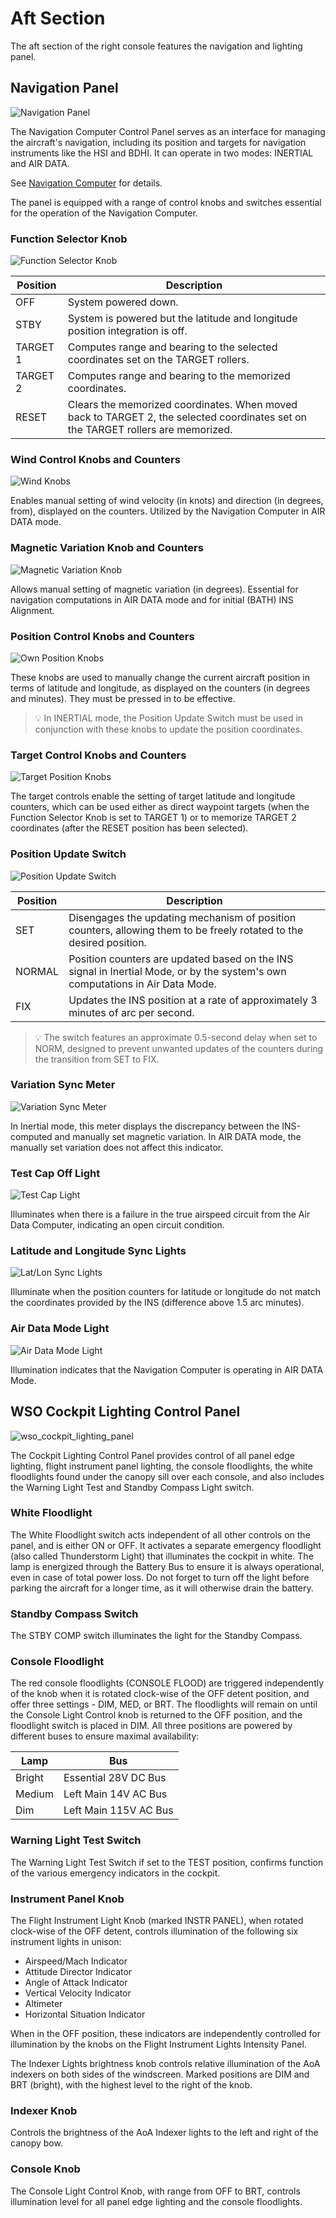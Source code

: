 # Aft Section

The aft section of the right console features the navigation and lighting panel.

## Navigation Panel

![Navigation Panel](../../../img/wso_nav_panel.jpg)

The Navigation Computer Control Panel serves as an interface for managing the aircraft's
navigation, including its position and targets for navigation instruments like the HSI and BDHI.
It can operate in two modes: INERTIAL and AIR DATA.

See [Navigation Computer](../../../systems/nav_com/ins.md#navigation-computer) for details.

The panel is equipped with a range of control knobs and switches essential for the operation
of the Navigation Computer.

### Function Selector Knob

![Function Selector Knob](../../../img/wso_nav_function_knob.jpg)

| Position | Description                                                                                                                      |
| -------- | -------------------------------------------------------------------------------------------------------------------------------- |
| OFF      | System powered down.                                                                                                             |
| STBY     | System is powered but the latitude and longitude position integration is off.                                                    |
| TARGET 1 | Computes range and bearing to the selected coordinates set on the TARGET rollers.                                                |
| TARGET 2 | Computes range and bearing to the memorized coordinates.                                                                         |
| RESET    | Clears the memorized coordinates. When moved back to TARGET 2, the selected coordinates set on the TARGET rollers are memorized. |

### Wind Control Knobs and Counters

![Wind Knobs](../../../img/wso_nav_wind_knobs.jpg)

Enables manual setting of wind velocity (in knots) and direction (in degrees, from), displayed
on the counters. Utilized by the Navigation Computer in AIR DATA mode.

### Magnetic Variation Knob and Counters

![Magnetic Variation Knob](../../../img/wso_nav_mag_var.jpg)

Allows manual setting of magnetic variation (in degrees). Essential for navigation computations
in AIR DATA mode and for initial (BATH) INS Alignment.

### Position Control Knobs and Counters

![Own Position Knobs](../../../img/wso_nav_own_pos_knobs.jpg)

These knobs are used to manually change the current aircraft position in terms of latitude
and longitude, as displayed on the counters (in degrees and minutes). They must be pressed
in to be effective.

> 💡 In INERTIAL mode, the Position Update Switch must be used in conjunction with these knobs
> to update the position coordinates.

### Target Control Knobs and Counters

![Target Position Knobs](../../../img/wso_nav_target_knobs.jpg)

The target controls enable the setting of target latitude and longitude counters, which can be used either
as direct waypoint targets (when the Function Selector Knob is set to TARGET 1) or to memorize
TARGET 2 coordinates (after the RESET position has been selected).

### Position Update Switch

![Position Update Switch](../../../img/wso_nav_pos_update_switch.jpg)

| Position | Description                                                                                                                   |
|----------|-------------------------------------------------------------------------------------------------------------------------------|
| SET      | Disengages the updating mechanism of position counters, allowing them to be freely rotated to the desired position.           |
| NORMAL   | Position counters are updated based on the INS signal in Inertial Mode, or by the system's own computations in Air Data Mode. |
| FIX      | Updates the INS position at a rate of approximately 3 minutes of arc per second.                                              |

> 💡 The switch features an approximate 0.5-second delay when set to NORM, designed to prevent unwanted
> updates of the counters during the transition from SET to FIX.

### Variation Sync Meter

![Variation Sync Meter](../../../img/wso_nav_variation_meter.jpg)

In Inertial mode, this meter displays the discrepancy between the INS-computed and manually set
magnetic variation. In AIR DATA mode, the manually set variation does not affect this indicator.

### Test Cap Off Light

![Test Cap Light](../../../img/wso_nav_test_cap_light.jpg)

Illuminates when there is a failure in the true airspeed circuit from the Air Data Computer,
indicating an open circuit condition.

### Latitude and Longitude Sync Lights

![Lat/Lon Sync Lights](../../../img/wso_nav_lat_lon_sync_light.jpg)

Illuminate when the position counters for latitude or longitude do not match the coordinates
provided by the INS (difference above 1.5 arc minutes).

### Air Data Mode Light

![Air Data Mode Light](../../../img/wso_nav_air_data_mode.jpg)

Illumination indicates that the Navigation Computer is operating in AIR DATA Mode.

## WSO Cockpit Lighting Control Panel

![wso_cockpit_lighting_panel](../../../img/wso_cockpit_lights_aft.jpg)

The Cockpit Lighting Control Panel provides control of all panel edge lighting,
flight instrument panel lighting, the console floodlights, the white floodlights
found under the canopy sill over each console, and also includes the Warning
Light Test and Standby Compass Light switch.

### White Floodlight

The White Floodlight switch acts independent of all other controls on the panel,
and is either ON or OFF. It activates a separate emergency floodlight (also
called Thunderstorm Light) that illuminates the cockpit in white. The lamp is
energized through the Battery Bus to ensure it is always operational, even in
case of total power loss. Do not forget to turn off the light before parking the
aircraft for a longer time, as it will otherwise drain the battery.

### Standby Compass Switch

The STBY COMP switch illuminates the light for the Standby Compass.

### Console Floodlight

The red console floodlights (CONSOLE FLOOD) are triggered independently of the knob
when it is rotated clock-wise of the OFF detent position, and offer three
settings - DIM, MED, or BRT. The floodlights will remain on until the Console
Light Control knob is returned to the OFF position, and the floodlight switch is
placed in DIM. All three positions are powered by different buses to ensure
maximal availability:

| Lamp   | Bus                   |
|--------|-----------------------|
| Bright | Essential 28V DC Bus  |
| Medium | Left Main 14V AC Bus  |
| Dim    | Left Main 115V AC Bus |

### Warning Light Test Switch

The Warning Light Test Switch if set to the TEST position, confirms function of
the various emergency indicators in the cockpit.

### Instrument Panel Knob

The Flight Instrument Light Knob (marked INSTR PANEL), when rotated clock-wise of the OFF
detent, controls illumination of the following six instrument lights
in unison:

- Airspeed/Mach Indicator
- Attitude Director Indicator
- Angle of Attack Indicator
- Vertical Velocity Indicator
- Altimeter
- Horizontal Situation Indicator

When in the OFF position, these indicators are independently controlled for
illumination by the knobs on the Flight Instrument Lights Intensity Panel.

The Indexer Lights brightness knob controls relative illumination of the AoA
indexers on both sides of the windscreen. Marked positions are DIM and BRT
(bright), with the highest level to the right of the knob.

### Indexer Knob

Controls the brightness of the AoA Indexer lights to the left and right
of the canopy bow.

### Console Knob

The Console Light Control Knob, with range from OFF to BRT, controls
illumination level for all panel edge lighting and the console floodlights.
